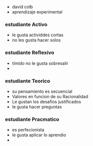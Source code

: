 # 
* david colb
* aprendizaje experimental
### estudiante Activo
* le gusta actividdes cortas
* no les gusta hacer solos


### estudiante Reflexivo
* timido no le gusta sobresalir
* 
### estudiante Teorico
* su pensamiento es secuencial
* Valores en funcion de su Racionalidad
* Le gustan los desafios justificados 
* le gusta hacer preguntas
### estudiante Pracmatico
*  es perfecionista
* le gusta aplicar lo aprendio
* 
<!--stackedit_data:
eyJoaXN0b3J5IjpbLTgyNzE2NDc4NywtMjA2MDM0MDg0Nyw1Nz
YyNzU1MjcsNDExNTUwNTc4LC0xODIzNDIzMzgxXX0=
-->